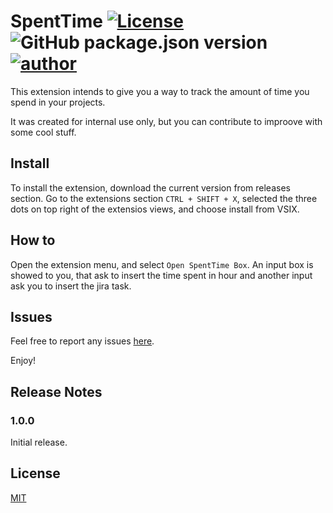 # SpentTime [![License](https://img.shields.io/badge/License-MIT-yellowgreen.svg)](https://github.com/bartolo-amico/vscode-spentTime/blob/main/LICENSE.md) ![GitHub package.json version](https://img.shields.io/github/package-json/v/bartolo-amico/vscode-spentTime) [![author](https://img.shields.io/badge/author-nexi%20digital-blue)](https://github.com/bartolo-amico)

This extension intends to give you a way to track the amount of time you spend in your projects.

It was created for internal use only, but you can contribute to improove with some cool stuff.

## Install

To install the extension, download the current version from releases section. Go to the extensions
section `CTRL + SHIFT + X`, selected the three dots on top right of the extensios views, and choose
install from VSIX.

## How to

Open the extension menu, and select `Open SpentTime Box`.
An input box is showed to you, that ask to insert the time spent in hour and another input ask you to
insert the jira task.

## Issues

Feel free to report any issues [here](https://github.com/bartolo-amico/vscode-spentTime/issues).

Enjoy!

## Release Notes

### 1.0.0

Initial release.

## License

[MIT](LICENSE.md)